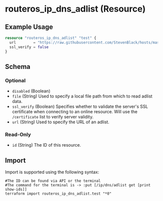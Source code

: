 # routeros_ip_dns_adlist (Resource)


## Example Usage
```terraform
resource "routeros_ip_dns_adlist" "test" {
  url        = "https://raw.githubusercontent.com/StevenBlack/hosts/master/hosts"
  ssl_verify = false
}
```

<!-- schema generated by tfplugindocs -->
## Schema

### Optional

- `disabled` (Boolean)
- `file` (String) Used to specify a local file path from which to read adlist data.
- `ssl_verify` (Boolean) Specifies whether to validate the server's SSL certificate when connecting to an online resource. Will use the `/certificate` list to verify server validity.
- `url` (String) Used to specify the URL of an adlist.

### Read-Only

- `id` (String) The ID of this resource.

## Import
Import is supported using the following syntax:
```shell
#The ID can be found via API or the terminal
#The command for the terminal is -> :put [/ip/dns/adlist get [print show-ids]]
terraform import routeros_ip_dns_adlist.test "*0"
```
